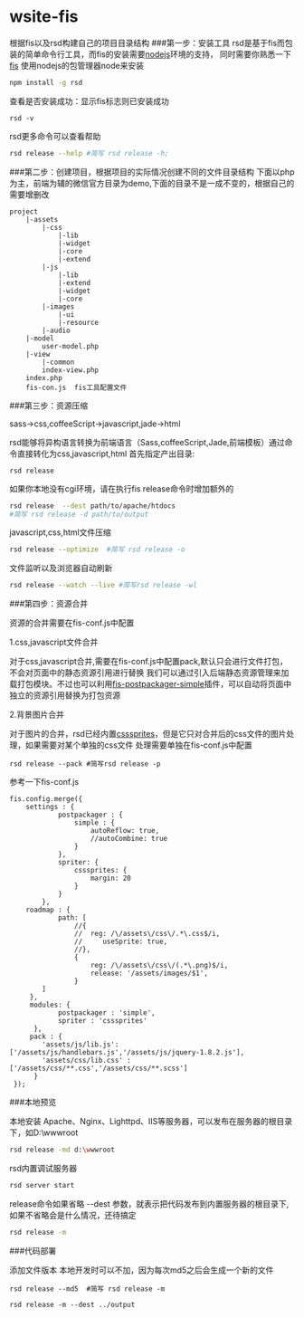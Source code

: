 wsite-fis
=========

根据fis以及rsd构建自己的项目目录结构
###第一步：安装工具
rsd是基于fis而包装的简单命令行工具，而fis的安装需要[nodejs](http://nodejs.org/)环境的支持，
同时需要你熟悉一下[fis](http://fis.baidu.com)
使用nodejs的包管理器node来安装
```bash
npm install -g rsd
```
查看是否安装成功：显示fis标志则已安装成功

```base 
rsd -v
```
rsd更多命令可以查看帮助
```bash
rsd release --help #简写 rsd release -h;
```

###第二步：创建项目，根据项目的实际情况创建不同的文件目录结构
下面以php为主，前端为辅的微信官方目录为demo,下面的目录不是一成不变的，根据自己的需要增删改

```
project
	|-assets
		|-css
			|-lib
			|-widget
			|-core
			|-extend
		|-js
			|-lib
			|-extend
			|-widget
			|-core
		|-images
			|-ui
			|-resource
		|-audio
	|-model
		user-model.php
	|-view
		|-common
		index-view.php	
	index.php	
	fis-con.js  fis工具配置文件
```
###第三步：资源压缩

sass->css,coffeeScript->javascript,jade->html

rsd能够将异构语言转换为前端语言（Sass,coffeeScript,Jade,前端模板）通过命令直接转化为css,javascript,html
首先指定产出目录:
```
rsd release
````

如果你本地没有cgi环境，请在执行fis release命令时增加额外的

```bash
rsd release  --dest path/to/apache/htdocs
#简写 rsd release -d path/to/output
```

javascript,css,html文件压缩

```bash
rsd release --optimize  #简写 rsd release -o 
```

文件监听以及浏览器自动刷新

```bash
rsd release --watch --live #简写rsd release -wl  
```

###第四步：资源合并

资源的合并需要在fis-conf.js中配置

1.css,javascript文件合并

对于css,javascript合并,需要在fis-conf.js中配置pack,默认只会进行文件打包，不会对页面中的静态资源引用进行替换
我们可以通过引入后端静态资源管理来加载打包模块。不过也可以利用[fis-postpackager-simple](https://github.com/hefangshi/fis-postpackager-simple)插件，可以自动将页面中独立的资源引用替换为打包资源

2.背景图片合并

对于图片的合并，rsd已经内置[csssprites](https://github.com/fex-team/fis-spriter-csssprites)，但是它只对合并后的css文件的图片处理，如果需要对某个单独的css文件
处理需要单独在fis-conf.js中配置
```
rsd release --pack #简写rsd release -p 
```

参考一下fis-conf.js
```
fis.config.merge({
	settings : {
			postpackager : {
				simple : {
					autoReflow: true,
					//autoCombine: true
				}
			},
			spriter: {
				csssprites: {
					margin: 20
				}
			}
		},
    roadmap : {
	     	path: [
	   			//{
 				// 	reg: /\/assets\/css\/.*\.css$/i,
 				//     useSprite: true,
 				//},
 				{
 				    reg: /\/assets\/css\/(.*\.png)$/i,
 				    release: '/assets/images/$1',
				}
     	]
     },
	 modules: {
	    	postpackager : 'simple',
	    	spriter : 'csssprites'
	  },
     pack : {
      	'assets/js/lib.js': ['/assets/js/handlebars.js','/assets/js/jquery-1.8.2.js'],
      	'assets/css/lib.css' : ['/assets/css/**.css','/assets/css/**.scss'] 
      }
 });
```

###本地预览

本地安装 Apache、Nginx、Lighttpd、IIS等服务器，可以发布在服务器的根目录下，如D:\wwwroot

```bash
rsd release -md d:\wwwroot
```

rsd内置调试服务器

```bash
rsd server start
```
release命令如果省略 --dest <path>参数，就表示把代码发布到内置服务器的根目录下,如果不省略会是什么情况，还待搞定
```bash
rsd release -m
```

###代码部署

添加文件版本
本地开发时可以不加，因为每次md5之后会生成一个新的文件
```
rsd release --md5  #简写 rsd release -m
```

```
rsd release -m --dest ../output
```


